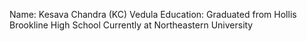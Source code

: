 
Name: Kesava Chandra (KC) Vedula
Education: 
Graduated from Hollis Brookline High School
Currently at Northeastern University
